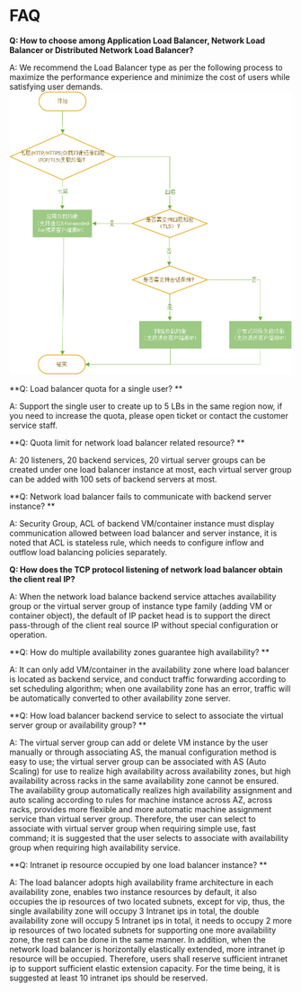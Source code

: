 # FAQ

**Q: How to choose among Application Load Balancer, Network Load Balancer or Distributed Network Load Balancer?**

A: We recommend the Load Balancer type as per the following process to maximize the performance experience and minimize the cost of users while satisfying user demands.
![LB类型选择](../../../../image/Networking/NLB/NLB-faq.png)

**Q: Load balancer quota for a single user? **

A: Support the single user to create up to 5 LBs in the same region now, if you need to increase the quota, please open ticket or contact the customer service staff.


**Q: Quota limit for network load balancer related resource? **

A: 20 listeners, 20 backend services, 20 virtual server groups can be created under one load balancer instance at most, each virtual server group can be added with 100 sets of backend servers at most.


**Q: Network load balancer fails to communicate with backend server instance? **

A: Security Group, ACL of backend VM/container instance must display communication allowed between load balancer and server instance, it is noted that ACL is stateless rule, which needs to configure inflow and outflow load balancing policies separately.

**Q: How does the TCP protocol listening of network load balancer obtain the client real IP?**

A: When the network load balance backend service attaches availability group or the virtual server group of instance type family (adding VM or container object), the default of IP packet head is to support the direct pass-through of the client real source IP without special configuration or operation.
   
**Q: How do multiple availability zones guarantee high availability? **

A: It can only add VM/container in the availability zone where load balancer is located as backend service, and conduct traffic forwarding according to set scheduling algorithm; when one availability zone has an error, traffic will be automatically converted to other availability zone server.

   
**Q: How load balancer backend service to select to associate the virtual server group or availability group? **

A: The virtual server group can add or delete VM instance by the user manually or through associating AS, the manual configuration method is easy to use; the virtual server group can be associated with AS (Auto Scaling) for use to realize high availability across availability zones, but high availability across racks in the same availability zone cannot be ensured. The availability group automatically realizes high availability assignment and auto scaling according to rules for machine instance across AZ, across racks, provides more flexible and more automatic machine assignment service than virtual server group. Therefore, the user can select to associate with virtual server group when requiring simple use, fast command; it is suggested that the user selects to associate with availability group when requiring high availability service.

   
**Q: Intranet ip resource occupied by one load balancer instance? **

A: The load balancer adopts high availability frame architecture in each availability zone, enables two instance resources by default, it also occupies the ip resources of two located subnets, except for vip, thus, the single availability zone will occupy 3 Intranet ips in total, the double availability zone will occupy 5 Intranet ips in total, it needs to occupy 2 more ip resources of two located subnets for supporting one more availability zone, the rest can be done in the same manner.
In addition, when the network load balancer is horizontally elastically extended, more intranet ip resource will be occupied. Therefore, users shall reserve sufficient intranet ip to support sufficient elastic extension capacity. For the time being, it is suggested at least 10 intranet ips should be reserved.
